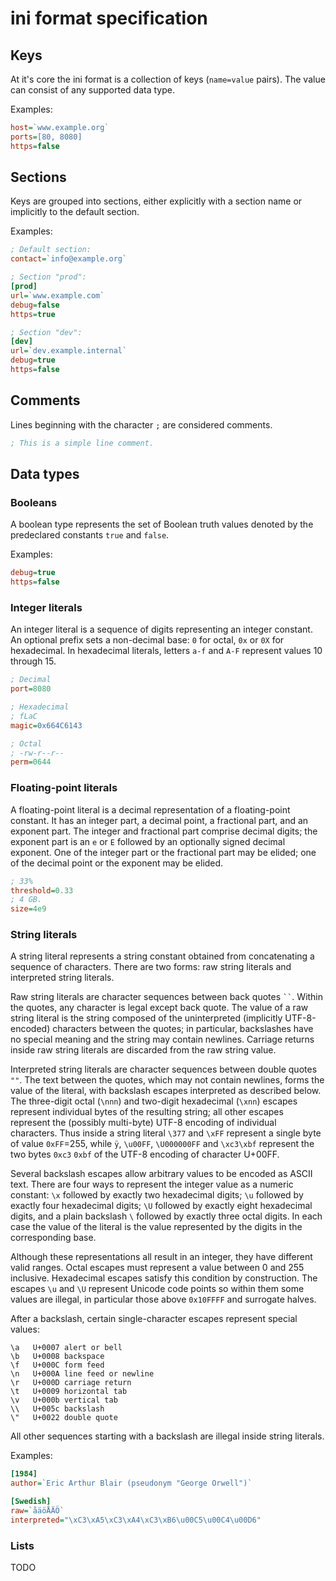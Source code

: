 ini format specification
========================

Keys
----

At it's core the ini format is a collection of keys (`name=value` pairs). The
value can consist of any supported data type.

Examples:

```ini
host=`www.example.org`
ports=[80, 8080]
https=false
```

Sections
--------

Keys are grouped into sections, either explicitly with a section name or
implicitly to the default section.

Examples:

```ini
; Default section:
contact=`info@example.org`

; Section "prod":
[prod]
url=`www.example.com`
debug=false
https=true

; Section "dev":
[dev]
url=`dev.example.internal`
debug=true
https=false
```

Comments
--------

Lines beginning with the character `;` are considered comments.

```ini
; This is a simple line comment.
```

Data types
----------

### Booleans

A boolean type represents the set of Boolean truth values denoted by the
predeclared constants `true` and `false`.

Examples:

```ini
debug=true
https=false
```

### Integer literals

An integer literal is a sequence of digits representing an integer constant. An
optional prefix sets a non-decimal base: `0` for octal, `0x` or `0X` for
hexadecimal. In hexadecimal literals, letters `a-f` and `A-F` represent values
10 through 15.

```ini
; Decimal
port=8080

; Hexadecimal
; fLaC
magic=0x664C6143

; Octal
; -rw-r--r--
perm=0644
```

### Floating-point literals

A floating-point literal is a decimal representation of a floating-point
constant. It has an integer part, a decimal point, a fractional part, and an
exponent part. The integer and fractional part comprise decimal digits; the
exponent part is an `e` or `E` followed by an optionally signed decimal
exponent. One of the integer part or the fractional part may be elided; one of
the decimal point or the exponent may be elided.

```ini
; 33%
threshold=0.33
; 4 GB.
size=4e9
```

### String literals

A string literal represents a string constant obtained from concatenating a
sequence of characters. There are two forms: raw string literals and interpreted
string literals.

Raw string literals are character sequences between back quotes ` `` `. Within
the quotes, any character is legal except back quote. The value of a raw string
literal is the string composed of the uninterpreted (implicitly UTF-8-encoded)
characters between the quotes; in particular, backslashes have no special meaning
and the string may contain newlines. Carriage returns inside raw string literals
are discarded from the raw string value.

Interpreted string literals are character sequences between double quotes `""`.
The text between the quotes, which may not contain newlines, forms the value of
the literal, with backslash escapes interpreted as described below. The
three-digit octal (`\nnn`) and two-digit hexadecimal (`\xnn`) escapes represent
individual bytes of the resulting string; all other escapes represent the
(possibly multi-byte) UTF-8 encoding of individual characters. Thus inside a
string literal `\377` and `\xFF` represent a single byte of value `0xFF`=255,
while `ÿ`, `\u00FF`, `\U000000FF` and `\xc3\xbf` represent the two bytes `0xc3`
`0xbf` of the UTF-8 encoding of character U+00FF.

Several backslash escapes allow arbitrary values to be encoded as ASCII text.
There are four ways to represent the integer value as a numeric constant: `\x`
followed by exactly two hexadecimal digits; `\u` followed by exactly four
hexadecimal digits; `\U` followed by exactly eight hexadecimal digits, and a
plain backslash `\` followed by exactly three octal digits. In each case the
value of the literal is the value represented by the digits in the corresponding
base.

Although these representations all result in an integer, they have different
valid ranges. Octal escapes must represent a value between 0 and 255 inclusive.
Hexadecimal escapes satisfy this condition by construction. The escapes `\u` and
`\U` represent Unicode code points so within them some values are illegal, in
particular those above `0x10FFFF` and surrogate halves.

After a backslash, certain single-character escapes represent special values:

	\a   U+0007 alert or bell
	\b   U+0008 backspace
	\f   U+000C form feed
	\n   U+000A line feed or newline
	\r   U+000D carriage return
	\t   U+0009 horizontal tab
	\v   U+000b vertical tab
	\\   U+005c backslash
	\"   U+0022 double quote

All other sequences starting with a backslash are illegal inside string
literals.

Examples:

```ini
[1984]
author=`Eric Arthur Blair (pseudonym "George Orwell")`

[Swedish]
raw=`åäöÅÄÖ`
interpreted="\xC3\xA5\xC3\xA4\xC3\xB6\u00C5\u00C4\u00D6"
```

### Lists

TODO
